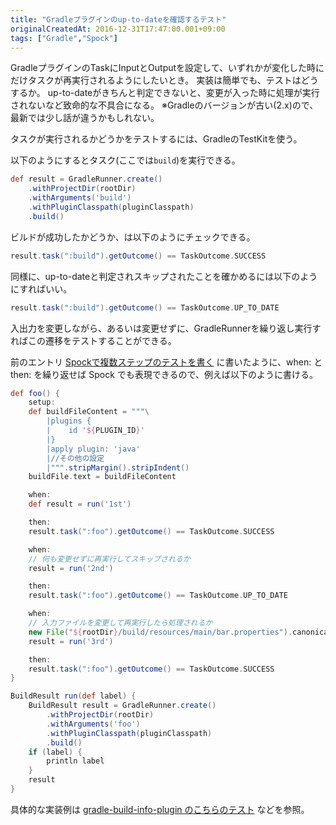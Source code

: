```yaml
---
title: "Gradleプラグインのup-to-dateを確認するテスト"
originalCreatedAt: 2016-12-31T17:47:00.001+09:00
tags: ["Gradle","Spock"]
---
```

GradleプラグインのTaskにInputとOutputを設定して、いずれかが変化した時にだけタスクが再実行されるようにしたいとき。
実装は簡単でも、テストはどうするか。
up-to-dateがきちんと判定できないと、変更が入った時に処理が実行されないなど致命的な不具合になる。
※Gradleのバージョンが古い(2.x)ので、最新では少し話が違うかもしれない。
<!--more-->

タスクが実行されるかどうかをテストするには、GradleのTestKitを使う。

以下のようにするとタスク(ここでは`build`)を実行できる。

```groovy
def result = GradleRunner.create()
    .withProjectDir(rootDir)
    .withArguments('build')
    .withPluginClasspath(pluginClasspath)
    .build()
```

ビルドが成功したかどうか、は以下のようにチェックできる。

```groovy
result.task(":build").getOutcome() == TaskOutcome.SUCCESS
```

同様に、up-to-dateと判定されスキップされたことを確かめるには以下のようにすればいい。

```groovy
result.task(":build").getOutcome() == TaskOutcome.UP_TO_DATE
```

入出力を変更しながら、あるいは変更せずに、GradleRunnerを繰り返し実行すればこの遷移をテストすることができる。

前のエントリ [Spockで複数ステップのテストを書く](/ja/post/2016/12/spock/) に書いたように、when: と then: を繰り返せば Spock でも表現できるので、例えば以下のように書ける。

```groovy
def foo() {
    setup:
    def buildFileContent = """\
        |plugins {
        |    id '${PLUGIN_ID}'
        |}
        |apply plugin: 'java'
        |//その他の設定
        |""".stripMargin().stripIndent()
    buildFile.text = buildFileContent

    when:
    def result = run('1st')

    then:
    result.task(":foo").getOutcome() == TaskOutcome.SUCCESS

    when:
    // 何も変更せずに再実行してスキップされるか
    result = run('2nd')

    then:
    result.task(":foo").getOutcome() == TaskOutcome.UP_TO_DATE

    when:
    // 入力ファイルを変更して再実行したら処理されるか
    new File("${rootDir}/build/resources/main/bar.properties").canonicalFile.text += "\ntest"
    result = run('3rd')

    then:
    result.task(":foo").getOutcome() == TaskOutcome.SUCCESS
}

BuildResult run(def label) {
    BuildResult result = GradleRunner.create()
        .withProjectDir(rootDir)
        .withArguments('foo')
        .withPluginClasspath(pluginClasspath)
        .build()
    if (label) {
        println label
    }
    result
}
```

具体的な実装例は [gradle-build-info-plugin のこちらのテスト](https://github.com/ksoichiro/gradle-build-info-plugin/blob/master/src/test/groovy/com/github/ksoichiro/build/info/FunctionalSpec.groovy) などを参照。
